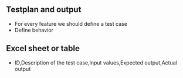 ## Testplan and output
* For every feature we should define a test case
* Define behavior


## Excel sheet or table
* ID,Description of the test case,Input values,Expected output,Actual output